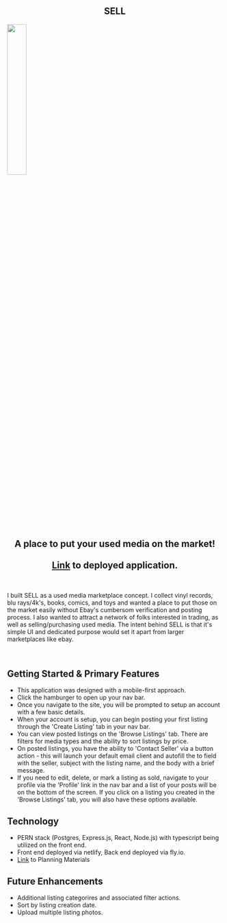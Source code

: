 <p align="center">

## <center>SELL</center>
<img width="30%" src="https://live.staticflickr.com/65535/52718254274_61d75a4bd1_m.jpg">

## <center>A place to put your used media on the market! <br><br><a href="https://sell-react-ts.netlify.app/">Link</a> to deployed application.</center>
<br>
</p>

I built SELL as a used media marketplace concept. I collect vinyl records, blu rays/4k's, books, comics, and toys and wanted a place to put those on the market easily without Ebay's cumbersom verification and posting process. I also wanted to attract a network of folks interested in trading, as well as selling/purchasing used media. The intent behind SELL is that it's simple UI and dedicated purpose would set it apart from larger marketplaces like ebay.

<br>

## Getting Started & Primary Features
  
  - This application was designed with a mobile-first approach. 
  - Click the hamburger to open up your nav bar.
  - Once you navigate to the site, you will be prompted to setup an account with a few basic details. 
  - When your account is setup, you can begin posting your first listing through the 'Create Listing' tab in your nav bar.
  - You can view posted listings on the 'Browse Listings' tab. There are filters for media types and the ability to sort listings by price. 
  - On posted listings, you have the ability to 'Contact Seller' via a button action - this will launch your default email client and autofill the to field with the seller, subject with the listing name, and the body with a brief message.
  - If you need to edit, delete, or mark a listing as sold, navigate to your profile via the 'Profile' link in the nav bar and a list of your posts will be on the bottom of the screen. If you click on a listing you created in the 'Browse Listings' tab, you will also have these options available. 



## Technology
<p display="inline">

- PERN stack (Postgres, Express.js, React, Node.js) with typescript being utilized on the front end.
- Front end deployed via netlify, Back end deployed via fly.io.
- <a href="https://trello.com/invite/b/zr5ehM8N/ATTIdc786ffe8ba6008688d45a2e3f1038aa5580B1AC/unit-4-project-sell">Link</a> to Planning Materials

## Future Enhancements 

- Additional listing categorires and associated filter actions. 
- Sort by listing creation date. 
- Upload multiple listing photos. 